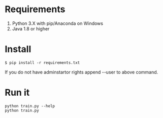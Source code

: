 # Requirements

1. Python 3.X with pip/Anaconda on Windows
2. Java 1.8 or higher

# Install

```
$ pip install -r requirements.txt
```

If you do not have adminstartor rights append --user to above command.


# Run it

```
python train.py --help
python train.py
```